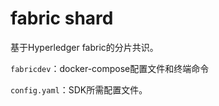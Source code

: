 # fabric shard

基于Hyperledger fabric的分片共识。

`fabricdev`：docker-compose配置文件和终端命令

`config.yaml`：SDK所需配置文件。